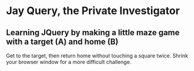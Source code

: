 # Jay Query, the Private Investigator
## Learning JQuery by making a little maze game with a target (A) and home (B)

Get to the target, then return home without touching a square twice.
Shrink your browser window for a more difficult challenge.